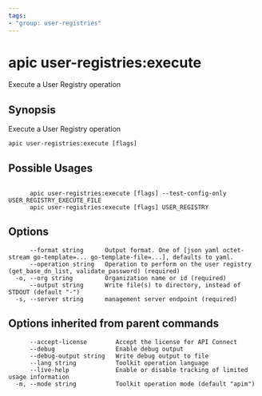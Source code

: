 ```yaml
---
tags:
- "group: user-registries"
---
```

# apic user-registries:execute

Execute a User Registry operation

## Synopsis

Execute a User Registry operation

```
apic user-registries:execute [flags]
```

## Possible Usages

```

      apic user-registries:execute [flags] --test-config-only USER_REGISTRY_EXECUTE_FILE
      apic user-registries:execute [flags] USER_REGISTRY

```

## Options

```
      --format string      Output format. One of [json yaml octet-stream go-template=... go-template-file=...], defaults to yaml.
      --operation string   Operation to perform on the user registry (get_base_dn_list, validate_password) (required)
  -o, --org string         Organization name or id (required)
      --output string      Write file(s) to directory, instead of STDOUT (default "-")
  -s, --server string      management server endpoint (required)
```

## Options inherited from parent commands

```
      --accept-license        Accept the license for API Connect
      --debug                 Enable debug output
      --debug-output string   Write debug output to file
      --lang string           Toolkit operation language
      --live-help             Enable or disable tracking of limited usage information
  -m, --mode string           Toolkit operation mode (default "apim")
```
